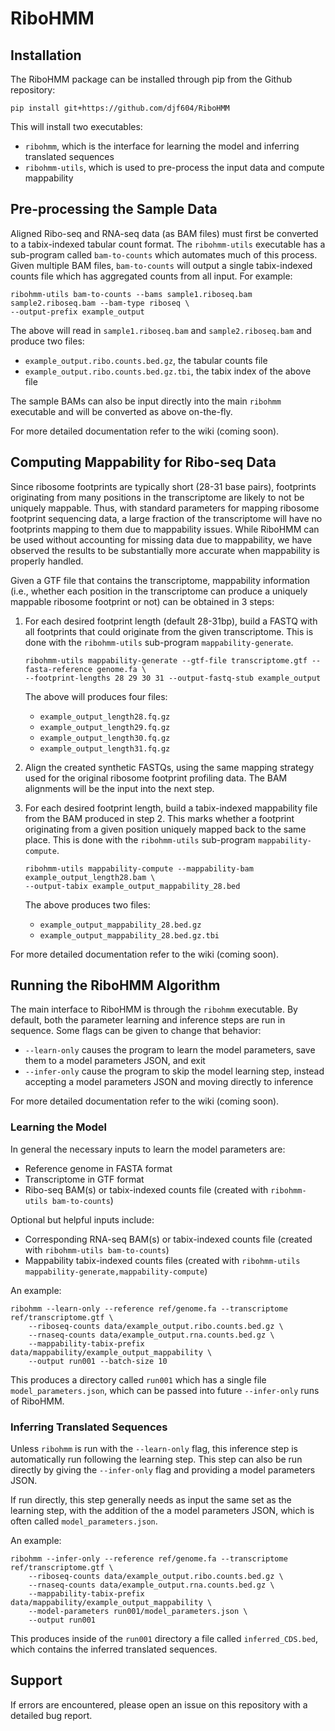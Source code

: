 # RiboHMM

## Installation
The RiboHMM package can be installed through pip from the Github repository:

```pip install git+https://github.com/djf604/RiboHMM```

This will install two executables:
* ``ribohmm``, which is the interface for learning the model and inferring translated sequences
* ``ribohmm-utils``, which is used to pre-process the input data and compute mappability

## Pre-processing the Sample Data
Aligned Ribo-seq and RNA-seq data (as BAM files) must first be converted to a tabix-indexed tabular 
count format. The ``ribohmm-utils`` executable has a sub-program called ``bam-to-counts`` which automates 
much of this process. Given multiple BAM files, ``bam-to-counts`` will output a single tabix-indexed 
counts file which has aggregated counts from all input. For example:

```
ribohmm-utils bam-to-counts --bams sample1.riboseq.bam sample2.riboseq.bam --bam-type riboseq \
--output-prefix example_output
```

The above will read in ``sample1.riboseq.bam`` and ``sample2.riboseq.bam`` and produce two files:
* ``example_output.ribo.counts.bed.gz``, the tabular counts file
* ``example_output.ribo.counts.bed.gz.tbi``, the tabix index of the above file

The sample BAMs can also be input directly into the main ``ribohmm`` executable and will be converted 
as above on-the-fly.

For more detailed documentation refer to the wiki (coming soon).

## Computing Mappability for Ribo-seq Data
Since ribosome footprints are typically short (28-31 base pairs), footprints originating from many 
positions in the transcriptome are likely to not be uniquely mappable. Thus, with standard parameters 
for mapping ribosome footprint sequencing data, a large fraction of the transcriptome will have no 
footprints mapping to them due to mappability issues. While RiboHMM can be used without accounting 
for missing data due to mappability, we have observed the results to be substantially more accurate 
when mappability is properly handled.

Given a GTF file that contains the transcriptome, mappability information (i.e., whether each position 
in the transcriptome can produce a uniquely mappable ribosome footprint or not) can be obtained in 
3 steps:

1. For each desired footprint length (default 28-31bp), build a FASTQ with all footprints that could 
originate from the given transcriptome. This is done with the ``ribohmm-utils`` sub-program 
``mappability-generate``.

    ```
    ribohmm-utils mappability-generate --gtf-file transcriptome.gtf --fasta-reference genome.fa \
    --footprint-lengths 28 29 30 31 --output-fastq-stub example_output
    ```

    The above will produces four files:
    * ``example_output_length28.fq.gz``
    * ``example_output_length29.fq.gz``
    * ``example_output_length30.fq.gz``
    * ``example_output_length31.fq.gz``

2. Align the created synthetic FASTQs, using the same mapping strategy used for the original ribosome 
footprint profiling data. The BAM alignments will be the input into the next step.

3. For each desired footprint length, build a tabix-indexed mappability file from the BAM produced in 
step 2. This marks whether a footprint originating from a given position uniquely mapped back to the 
same place. This is done with the ``ribohmm-utils`` sub-program ``mappability-compute``.

    ```
    ribohmm-utils mappability-compute --mappability-bam example_output_length28.bam \
    --output-tabix example_output_mappability_28.bed 
    ```
    
    The above produces two files:
    * ``example_output_mappability_28.bed.gz``
    * ``example_output_mappability_28.bed.gz.tbi``

For more detailed documentation refer to the wiki (coming soon).

## Running the RiboHMM Algorithm
The main interface to RiboHMM is through the ``ribohmm`` executable. By default, both the parameter 
learning and inference steps are run in sequence. Some flags can be given to change that behavior:
* ``--learn-only`` causes the program to learn the model parameters, save them to a model parameters 
JSON, and exit
* ``--infer-only`` cause the program to skip the model learning step, instead accepting a model 
parameters JSON and moving directly to inference

For more detailed documentation refer to the wiki (coming soon).

### Learning the Model
In general the necessary inputs to learn the model parameters are:
* Reference genome in FASTA format
* Transcriptome in GTF format
* Ribo-seq BAM(s) or tabix-indexed counts file (created with ``ribohmm-utils bam-to-counts``)

Optional but helpful inputs include:
* Corresponding RNA-seq BAM(s) or tabix-indexed counts file (created with ``ribohmm-utils bam-to-counts``)
* Mappability tabix-indexed counts files (created with ``ribohmm-utils mappability-generate,mappability-compute``)

An example:
```
ribohmm --learn-only --reference ref/genome.fa --transcriptome ref/transcriptome.gtf \
    --riboseq-counts data/example_output.ribo.counts.bed.gz \
    --rnaseq-counts data/example_output.rna.counts.bed.gz \
    --mappability-tabix-prefix data/mappability/example_output_mappability \
    --output run001 --batch-size 10
```

This produces a directory called ``run001`` which has a single file ``model_parameters.json``, which 
can be passed into future ``--infer-only`` runs of RiboHMM.

### Inferring Translated Sequences
Unless ``ribohmm`` is run with the ``--learn-only`` flag, this inference step is automatically run 
following the learning step. This step can also be run directly by giving the ``--infer-only`` flag and 
providing a model parameters JSON.

If run directly, this step generally needs as input the same set as the learning step, with the addition 
of the a model parameters JSON, which is often called ``model_parameters.json``.

An example:
```
ribohmm --infer-only --reference ref/genome.fa --transcriptome ref/transcriptome.gtf \
    --riboseq-counts data/example_output.ribo.counts.bed.gz \
    --rnaseq-counts data/example_output.rna.counts.bed.gz \
    --mappability-tabix-prefix data/mappability/example_output_mappability \
    --model-parameters run001/model_parameters.json \
    --output run001
```

This produces inside of the ``run001`` directory a file called ``inferred_CDS.bed``, which contains 
the inferred translated sequences.

## Support
If errors are encountered, please open an issue on this repository with a detailed bug report.
